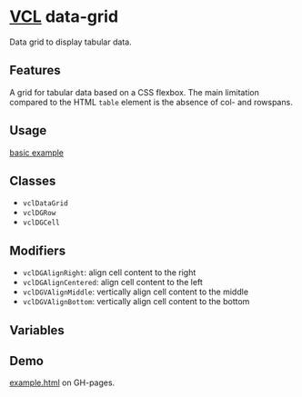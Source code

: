 # [VCL](https://github.com/vcl/vcl/doc) data-grid

Data grid to display tabular data.

## Features

A grid for tabular data based on a CSS flexbox.
The main limitation compared to the HTML `table` element is the
absence of col- and rowspans.

## Usage

[basic example](/demo/example.html)

## Classes

- `vclDataGrid`
- `vclDGRow`
- `vclDGCell`

## Modifiers

- `vclDGAlignRight`: align cell content to the right
- `vclDGAlignCentered`: align cell content to the left
- `vclDGVAlignMiddle`: vertically align cell content to the middle
- `vclDGVAlignBottom`: vertically align cell content to the bottom

## Variables

## Demo

[example.html](/demo/example.html) on GH-pages.
